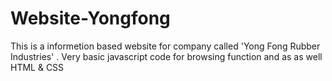 # Website-Yongfong
This is a informetion based website for company called 'Yong Fong Rubber Industries' . Very basic javascript code for browsing function and as as well HTML &amp; CSS  
